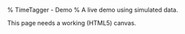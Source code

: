 % TimeTagger - Demo
% A live demo using simulated data.



<script>

window.addEventListener("load", function() {
    if (!window.browser_supported) {return;}
    window.store = new window.stores.DemoDataStore();
    var canvas_element = document.getElementById('canvas');
    window.canvas = new window.front.TimeTaggerCanvas(canvas_element);

    // Notify user that this is the Demo
    var dialog = new dialogs.DemoInfoDialog(window.canvas);
    setTimeout(dialog.open, 200);

    // Enable auto-update on localhost for easy dev
    if (location.hostname == "localhost" && location.hostname == "127.0.0.1") {
        enable_auto_update();
    }
});

// Uncomment to run demo at a specific moment in time, nice for making screenshots
// var demodeltatime = dt.now() - new Date("2021-01-12T16:15:00").getTime() / 1000;
// dt.now = function() { return new Date().getTime() / 1000 - demodeltatime};


function enable_auto_update() {

    // SW supported?
    if (!('serviceWorker' in navigator)) { return; }

    // Structure for the PWA workflow
    window.pwa = {
        sw_reg: null, // set when sw is registered
        update: function () {
            if (window.pwa.sw_reg) { window.pwa.sw_reg.update(); }
        },
    };

    // Register the service worker
    navigator.serviceWorker.register('sw.js').then(reg => { window.pwa.sw_reg = reg; });

    // Detect when a new service worker is activated. This happens after an update
    // (or just after page load) when a new SW is found, installed, and activated.
    var page_start_time = performance.now();
    navigator.serviceWorker.addEventListener('controllerchange', function () {
        console.log("New service worker detected.")
        if (page_start_time === null) {
            return;  // prevent continuous refresh when dev tool SW refresh is on
        } else {
            window.location.reload();
        }
        page_start_time = null;
    });

    // Do an update after switching to page visible
    window.document.addEventListener("visibilitychange", function () { pwa.update(); });
}
</script>

<canvas id='canvas'>This page needs a working (HTML5) canvas.</canvas>
